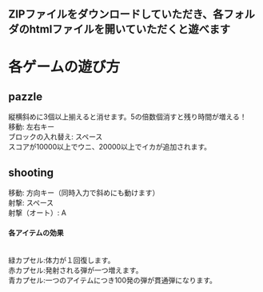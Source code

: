 ## ZIPファイルをダウンロードしていただき、各フォルダのhtmlファイルを開いていただくと遊べます
# 各ゲームの遊び方
## pazzle
縦横斜めに3個以上揃えると消せます。5の倍数個消すと残り時間が増える！<br/>移動: 左右キー<br/>ブロックの入れ替え: スペース
<br/>スコアが10000以上でウニ、20000以上でイカが追加されます。
## shooting
移動: 方向キー（同時入力で斜めにも動けます）<br/>射撃: スペース<br/>射撃（オート）: A
#### 各アイテムの効果
<br/>緑カプセル:体力が１回復します。
<br/>赤カプセル:発射される弾が一つ増えます。
<br/>青カプセル:一つのアイテムにつき100発の弾が貫通弾になります。

